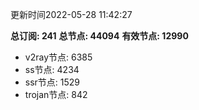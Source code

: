 更新时间2022-05-28 11:42:27

**总订阅: 241**
**总节点: 44094**
**有效节点: 12990**
- v2ray节点: 6385
- ss节点: 4234
- ssr节点: 1529
- trojan节点: 842
